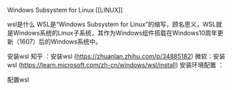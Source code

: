 Windows Subsystem for Linux
[[LINUX]]

wsl是什么 
	WSL是“Windows Subsystem for Linux”的缩写，顾名思义，WSL就是Windows系统的Linux子系统，其作为Windows组件搭载在Windows10周年更新（1607）后的Windows系统中。

安装wsl
	知乎 ：安装wsl (https://zhuanlan.zhihu.com/p/34885182)
	微软：安装wsl  (https://learn.microsoft.com/zh-cn/windows/wsl/install)
安装环境配置 ：


配置wsl

